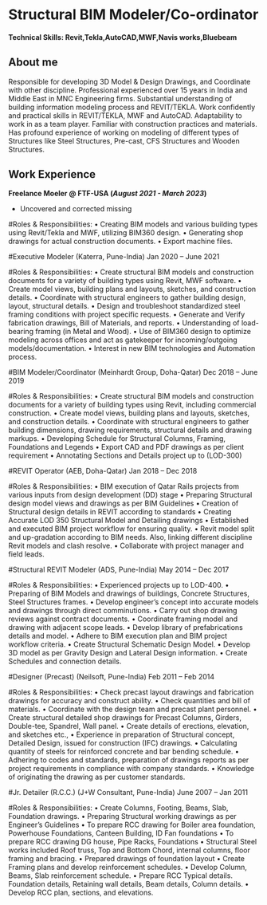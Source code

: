 # Structural BIM Modeler/Co-ordinator

#### Technical Skills: Revit,Tekla,AutoCAD,MWF,Navis works,Bluebeam

## About me
Responsible for developing 3D Model & Design Drawings, and Coordinate with other discipline. Professional experienced over 15 years in India and Middle East in MNC Engineering firms. Substantial understanding of building information modeling process and REVIT/TEKLA. Work confidently and practical skills in REVIT/TEKLA, MWF and AutoCAD. Adaptability to work in as a team player. Familiar with construction practices and materials. Has profound experience of working on modeling of different types of Structures like Steel Structures, Pre-cast, CFS Structures and Wooden Structures. 

## Work Experience
**Freelance Moeler @ FTF-USA (_August 2021 - March 2023_)**
- Uncovered and corrected missing 
 
#Roles & Responsibilities:
•	Creating BIM models and various building types using Revit/Tekla and MWF, utilizing BIM360 design.
•	Generating shop drawings for actual construction documents.
•	Export machine files.


#Executive Modeler (Katerra, Pune-India) 
Jan 2020 – June 2021

#Roles & Responsibilities:
•	Create structural BIM models and construction documents for a variety of building types using Revit, MWF software.
•	Create model views, building plans and layouts, sketches, and construction details.
•	Coordinate with structural engineers to gather building design, layout, structural details.
•	Design and troubleshoot standardized steel framing conditions with project specific requests.
•	Generate and Verify fabrication drawings, Bill of Materials, and reports.
•	Understanding of load-bearing framing (in Metal and Wood).
•	Use of BIM360 design to optimize modeling across offices and act as gatekeeper for incoming/outgoing models/documentation.
•	Interest in new BIM technologies and Automation process.

#BIM Modeler/Coordinator (Meinhardt Group, Doha-Qatar) 
Dec 2018 – June 2019		

#Roles & Responsibilities:
•	Create structural BIM models and construction documents for a variety of building types using Revit, including commercial construction.
•	Create model views, building plans and layouts, sketches, and construction details.
•	Coordinate with structural engineers to gather building dimensions, drawing requirements, structural details and drawing markups.
•	Developing Schedule for Structural Columns, Framing, Foundations and Legends
•	Export CAD and PDF drawings as per client requirement
•	Annotating Sections and Details project up to (LOD-300)


#REVIT Operator (AEB, Doha-Qatar) 
Jan 2018 – Dec 2018	

#Roles & Responsibilities: 
•	BIM execution of Qatar Rails projects from various inputs from design development (DD) stage
•	Preparing Structural design model views and drawings as per BIM Guidelines
•	Creation of Structural design details in REVIT according to standards
•	Creating Accurate LOD 350 Structural Model and Detailing drawings
•	Established and executed BIM project workflow for ensuring quality.
•	Revit model split and up-gradation according to BIM needs. Also, linking different discipline Revit models and clash resolve.
•	Collaborate with project manager and field leads.

#Structural REVIT Modeler (ADS, Pune-India)
May 2014 – Dec 2017	

#Roles & Responsibilities: 
•	Experienced projects up to LOD-400.
•	Preparing of BIM Models and drawings of buildings, Concrete Structures, Steel Structures frames.
•	Develop engineer’s concept into accurate models and drawings through direct comminutions.
•	Carry out shop drawing reviews against contract documents.
•	Coordinate framing model and drawing with adjacent scope leads.
•	Develop library of prefabrications details and model.
•	Adhere to BIM execution plan and BIM project workflow criteria.
•	Create Structural Schematic Design Model.
•	Develop 3D model as per Gravity Design and Lateral Design information.
•	Create Schedules and connection details.


#Designer (Precast) (Neilsoft, Pune-India) 
Feb 2011 – Feb 2014	

#Roles & Responsibilities:
•	Check precast layout drawings and fabrication drawings for accuracy and construct ability.
•	Check quantities and bill of materials.
•	Coordinate with the design team and precast plant personnel.
•	Create structural detailed shop drawings for Precast Columns, Girders, Double-tee, Spandrel, Wall panel.
•	Create details of erections, elevation, and sketches etc.,
•	Experience in preparation of Structural concept, Detailed Design, issued for construction (IFC) drawings.
•	Calculating quantity of steels for reinforced concrete and bar bending schedule.
•	Adhering to codes and standards, preparation of drawings reports as per project requirements in compliance with company standards.
•	Knowledge of originating the drawing as per customer standards.


#Jr. Detailer (R.C.C.) (J+W Consultant, Pune-India) 
June 2007 – Jan 2011	 

#Roles & Responsibilities:
•	Create Columns, Footing, Beams, Slab, Foundation drawings.
•	Preparing Structural working drawings as per Engineer’s Guidelines
•	To prepare RCC drawing for Boiler area foundation, Powerhouse Foundations, Canteen Building, ID Fan foundations
•	To prepare RCC drawing DG house, Pipe Racks, Foundations
•	Structural Steel works included Roof truss, Top and Bottom Chord, internal columns, floor framing and bracing.
•	Prepared drawings of foundation layout
•	Create Framing plans and develop reinforcement schedules.
•	Develop Column, Beams, Slab reinforcement schedule.
•	Prepare RCC Typical details. Foundation details, Retaining wall details, Beam details, Column details.
•	Develop RCC plan, sections, and elevations.




























